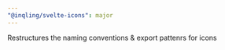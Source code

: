```yaml
---
"@inqling/svelte-icons": major
---
```


Restructures the naming conventions & export pattenrs for icons

